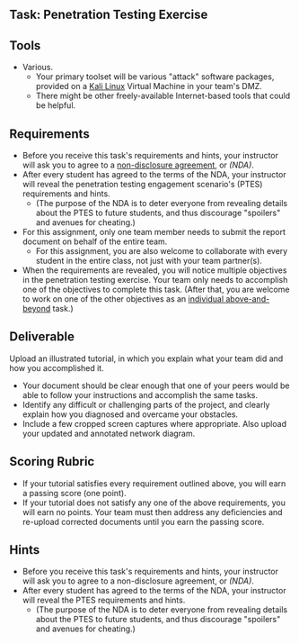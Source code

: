 ## Task: Penetration Testing Exercise

## Tools
- Various.
  - Your primary toolset will be various "attack" software packages, provided on a <a href="https://www.kali.org/" target="_blank" ref="noopener">Kali Linux</a> Virtual Machine in your team's DMZ.
  - There might be other freely-available Internet-based tools that could be helpful.

## Requirements
- Before you receive this task's requirements and hints,
your instructor will ask you to agree to a <a href="https://en.wikipedia.org/wiki/Non-disclosure_agreement" target="_blank" ref="noopener">non-disclosure agreement</a>, or *(NDA)*.
- After every student has agreed to the terms of the NDA,
your instructor will reveal the penetration testing engagement scenario's (PTES) requirements and hints.
  - (The purpose of the NDA is to deter everyone from revealing details about the PTES to future students,
and thus discourage "spoilers" and avenues for cheating.)
- For this assignment, only one team member needs to submit the report document on behalf of the entire team.
  - For this assignment, you are also welcome to collaborate with every student in the entire class, not just with your team partner(s).
- When the requirements are revealed, you will notice multiple objectives in the penetration testing exercise.
Your team only needs to accomplish one of the objectives to complete this task.
(After that, you are welcome to work on one of the other objectives as an <a href="/cit470/ab8" target="_blank" ref="noopener">individual above-and-beyond</a> task.)

## Deliverable
Upload an illustrated tutorial, in which you explain what your team did and how you accomplished it.
- Your document should be clear enough that one of your peers would be able to follow your instructions and accomplish the same tasks.
- Identify any difficult or challenging parts of the project, and clearly explain how you diagnosed and overcame your obstacles.
- Include a few cropped screen captures where appropriate. Also upload your updated and annotated network diagram.

## Scoring Rubric
- If your tutorial satisfies every requirement outlined above, you will earn a passing score (one point).
- If your tutorial does not satisfy any one of the above requirements, you will earn no points. Your team must then address any deficiencies and re-upload corrected documents until you earn the passing score.

## Hints
- Before you receive this task's requirements and hints,
your instructor will ask you to agree to a non-disclosure agreement, or *(NDA)*.
- After every student has agreed to the terms of the NDA,
your instructor will reveal the PTES requirements and hints.
  - (The purpose of the NDA is to deter everyone from revealing details about the PTES to future students,
 and thus discourage "spoilers" and avenues for cheating.)
